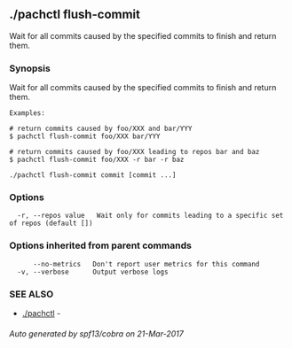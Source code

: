 ## ./pachctl flush-commit

Wait for all commits caused by the specified commits to finish and return them.

### Synopsis


Wait for all commits caused by the specified commits to finish and return them.

	Examples:

	# return commits caused by foo/XXX and bar/YYY
	$ pachctl flush-commit foo/XXX bar/YYY

	# return commits caused by foo/XXX leading to repos bar and baz
	$ pachctl flush-commit foo/XXX -r bar -r baz
	

```
./pachctl flush-commit commit [commit ...]
```

### Options

```
  -r, --repos value   Wait only for commits leading to a specific set of repos (default [])
```

### Options inherited from parent commands

```
      --no-metrics   Don't report user metrics for this command
  -v, --verbose      Output verbose logs
```

### SEE ALSO
* [./pachctl](./pachctl.md)	 - 

###### Auto generated by spf13/cobra on 21-Mar-2017
